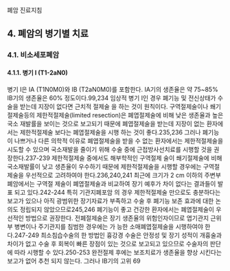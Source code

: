폐암 진료지침

## 4. 폐암의 병기별 치료

### 4.1. 비소세포폐암

#### 4.1.1. 병기 I (T1-2aN0)

병기 I은 IA (T1N0M0)와 IB (T2aN0M0)를 포함한다. IA기의 생존율은 약 75~85% IB기의 생존율은 60% 정도이다.99,234 임상적 병기 I인 경우 폐기능 및 전신상태가 수술을 받는데 지장이 없다면 근치적 절제술 을 하는 것이 원칙이다. 구역절제술이나 쐐기절제술등의 제한적절제술(limited resection)은 폐엽절제술에 비해 낮은 생존율과 높은 국소 재발률을 보이는 것으로 보고되기 때문에 폐엽절제술을 받는데 지장이 없는 환자에서는 제한적절제술 보다는 폐엽절제술을 시행 하는 것이 좋다.235,236 그러나 폐기능이 나쁘거나 다른 의학적 이유로 폐엽절제술을 받을 수 없는 환자에서는 제한적절제술을 시도할 수 있으며 국소재발을 줄이기 위해 수술 중에 근접방사선치료를 시행할 것을 권장한다.237-239 제한적절제술 중에서도 해부학적인 구역절제 술이 쐐기절제술에 비해 국소재발률이 낮고 생존율이 우수하기 때문에 제한적절제술을 시행할 경우에는 구역절제술을 우선적으로 고려하여야 한다.236,240,241 최근에 크기가 2 cm 이하의 주변부 폐암에서는 구역절 제술이 폐엽절제술과 비교하여 장기 예후가 차이 없다는 결과들이 발표 되고 있다.242-244 특히 기관지폐포암 의 경우 제한적절제술 만으로도 충분하다는 보고가 있으나 아직 광범위한 장기자료가 부족하고 수술 후 폐기능 보존 효과에 대한 논의도 정립되지 않았으므로245,246 폐기능이 좋고 건강한 환자에서는 폐엽절제술이 우선적인 방법으로 권장한다.
전폐절제술은 장기 생존율의 위험인자이므로 엽기관지 근위부 병변이나 주기관지를 침범한 경우에는 가 능한 소매폐엽절제술을 시행하여야 한다.247-249 최소침습수술의 한 방법인 흉강경 수술은 안정성 및 장기 성적이 개흉술과 차이가 없고 수술 후 회복이 빠른 장점이 있는 것으로 보고되고 있으므로 수술자의 판단에 따라 시행할 수 있다.250-253
완전절제 후에는 보조치료가 생존율을 향상 시킨다는 보고가 없어 추천 되지 않는다. 그러나 IB기의 고위
<PAGE>69